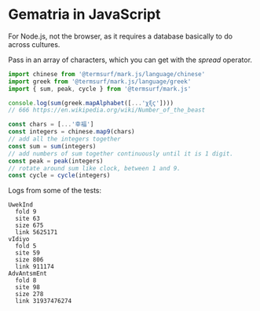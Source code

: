 
# Gematria in JavaScript

For Node.js, not the browser, as it requires a database basically to do across cultures.

Pass in an array of characters, which you can get with the _spread_ operator.

```js
import chinese from '@termsurf/mark.js/language/chinese'
import greek from '@termsurf/mark.js/language/greek'
import { sum, peak, cycle } from '@termsurf/mark.js'

console.log(sum(greek.mapAlphabet([...'χξϛ'])))
// 666 https://en.wikipedia.org/wiki/Number_of_the_beast

const chars = [...'幸福']
const integers = chinese.map9(chars)
// add all the integers together
const sum = sum(integers)
// add numbers of sum together continuously until it is 1 digit.
const peak = peak(integers)
// rotate around sum like clock, between 1 and 9.
const cycle = cycle(integers)
```

Logs from some of the tests:

```
UwekInd
  fold 9
  site 63
  size 675
  link 5625171
vIdiyo
  fold 5
  site 59
  size 806
  link 911174
AdvAntsmEnt
  fold 8
  site 98
  size 278
  link 31937476274
```
